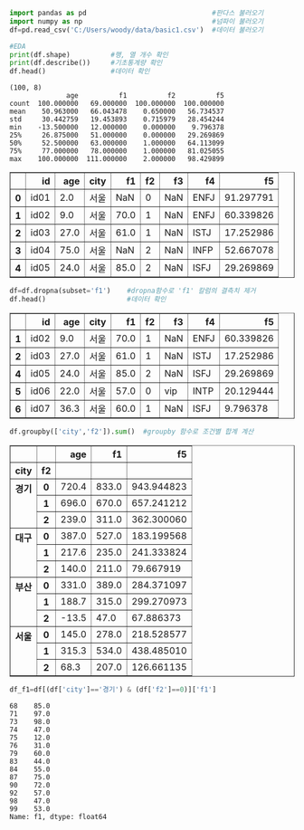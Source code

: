 ```python
import pandas as pd                               #판다스 불러오기
import numpy as np                                #넘파이 불러오기
df=pd.read_csv('C:/Users/woody/data/basic1.csv')  #데이터 불러오기
```


```python
#EDA
print(df.shape)          #행, 열 개수 확인
print(df.describe())     #기초통계량 확인
df.head()                #데이터 확인
```

    (100, 8)
                  age          f1          f2          f5
    count  100.000000   69.000000  100.000000  100.000000
    mean    50.963000   66.043478    0.650000   56.734537
    std     30.442759   19.453893    0.715979   28.454244
    min    -13.500000   12.000000    0.000000    9.796378
    25%     26.875000   51.000000    0.000000   29.269869
    50%     52.500000   63.000000    1.000000   64.113099
    75%     77.000000   78.000000    1.000000   81.025055
    max    100.000000  111.000000    2.000000   98.429899
    




<div>
<style scoped>
    .dataframe tbody tr th:only-of-type {
        vertical-align: middle;
    }

    .dataframe tbody tr th {
        vertical-align: top;
    }

    .dataframe thead th {
        text-align: right;
    }
</style>
<table border="1" class="dataframe">
  <thead>
    <tr style="text-align: right;">
      <th></th>
      <th>id</th>
      <th>age</th>
      <th>city</th>
      <th>f1</th>
      <th>f2</th>
      <th>f3</th>
      <th>f4</th>
      <th>f5</th>
    </tr>
  </thead>
  <tbody>
    <tr>
      <th>0</th>
      <td>id01</td>
      <td>2.0</td>
      <td>서울</td>
      <td>NaN</td>
      <td>0</td>
      <td>NaN</td>
      <td>ENFJ</td>
      <td>91.297791</td>
    </tr>
    <tr>
      <th>1</th>
      <td>id02</td>
      <td>9.0</td>
      <td>서울</td>
      <td>70.0</td>
      <td>1</td>
      <td>NaN</td>
      <td>ENFJ</td>
      <td>60.339826</td>
    </tr>
    <tr>
      <th>2</th>
      <td>id03</td>
      <td>27.0</td>
      <td>서울</td>
      <td>61.0</td>
      <td>1</td>
      <td>NaN</td>
      <td>ISTJ</td>
      <td>17.252986</td>
    </tr>
    <tr>
      <th>3</th>
      <td>id04</td>
      <td>75.0</td>
      <td>서울</td>
      <td>NaN</td>
      <td>2</td>
      <td>NaN</td>
      <td>INFP</td>
      <td>52.667078</td>
    </tr>
    <tr>
      <th>4</th>
      <td>id05</td>
      <td>24.0</td>
      <td>서울</td>
      <td>85.0</td>
      <td>2</td>
      <td>NaN</td>
      <td>ISFJ</td>
      <td>29.269869</td>
    </tr>
  </tbody>
</table>
</div>




```python
df=df.dropna(subset='f1')    #dropna함수로 'f1' 칼럼의 결측치 제거
df.head()                    #데이터 확인
```




<div>
<style scoped>
    .dataframe tbody tr th:only-of-type {
        vertical-align: middle;
    }

    .dataframe tbody tr th {
        vertical-align: top;
    }

    .dataframe thead th {
        text-align: right;
    }
</style>
<table border="1" class="dataframe">
  <thead>
    <tr style="text-align: right;">
      <th></th>
      <th>id</th>
      <th>age</th>
      <th>city</th>
      <th>f1</th>
      <th>f2</th>
      <th>f3</th>
      <th>f4</th>
      <th>f5</th>
    </tr>
  </thead>
  <tbody>
    <tr>
      <th>1</th>
      <td>id02</td>
      <td>9.0</td>
      <td>서울</td>
      <td>70.0</td>
      <td>1</td>
      <td>NaN</td>
      <td>ENFJ</td>
      <td>60.339826</td>
    </tr>
    <tr>
      <th>2</th>
      <td>id03</td>
      <td>27.0</td>
      <td>서울</td>
      <td>61.0</td>
      <td>1</td>
      <td>NaN</td>
      <td>ISTJ</td>
      <td>17.252986</td>
    </tr>
    <tr>
      <th>4</th>
      <td>id05</td>
      <td>24.0</td>
      <td>서울</td>
      <td>85.0</td>
      <td>2</td>
      <td>NaN</td>
      <td>ISFJ</td>
      <td>29.269869</td>
    </tr>
    <tr>
      <th>5</th>
      <td>id06</td>
      <td>22.0</td>
      <td>서울</td>
      <td>57.0</td>
      <td>0</td>
      <td>vip</td>
      <td>INTP</td>
      <td>20.129444</td>
    </tr>
    <tr>
      <th>6</th>
      <td>id07</td>
      <td>36.3</td>
      <td>서울</td>
      <td>60.0</td>
      <td>1</td>
      <td>NaN</td>
      <td>ISFJ</td>
      <td>9.796378</td>
    </tr>
  </tbody>
</table>
</div>




```python
df.groupby(['city','f2']).sum()  #groupby 함수로 조건별 합계 계산
```




<div>
<style scoped>
    .dataframe tbody tr th:only-of-type {
        vertical-align: middle;
    }

    .dataframe tbody tr th {
        vertical-align: top;
    }

    .dataframe thead th {
        text-align: right;
    }
</style>
<table border="1" class="dataframe">
  <thead>
    <tr style="text-align: right;">
      <th></th>
      <th></th>
      <th>age</th>
      <th>f1</th>
      <th>f5</th>
    </tr>
    <tr>
      <th>city</th>
      <th>f2</th>
      <th></th>
      <th></th>
      <th></th>
    </tr>
  </thead>
  <tbody>
    <tr>
      <th rowspan="3" valign="top">경기</th>
      <th>0</th>
      <td>720.4</td>
      <td>833.0</td>
      <td>943.944823</td>
    </tr>
    <tr>
      <th>1</th>
      <td>696.0</td>
      <td>670.0</td>
      <td>657.241212</td>
    </tr>
    <tr>
      <th>2</th>
      <td>239.0</td>
      <td>311.0</td>
      <td>362.300060</td>
    </tr>
    <tr>
      <th rowspan="3" valign="top">대구</th>
      <th>0</th>
      <td>387.0</td>
      <td>527.0</td>
      <td>183.199568</td>
    </tr>
    <tr>
      <th>1</th>
      <td>217.6</td>
      <td>235.0</td>
      <td>241.333824</td>
    </tr>
    <tr>
      <th>2</th>
      <td>140.0</td>
      <td>211.0</td>
      <td>79.667919</td>
    </tr>
    <tr>
      <th rowspan="3" valign="top">부산</th>
      <th>0</th>
      <td>331.0</td>
      <td>389.0</td>
      <td>284.371097</td>
    </tr>
    <tr>
      <th>1</th>
      <td>188.7</td>
      <td>315.0</td>
      <td>299.270973</td>
    </tr>
    <tr>
      <th>2</th>
      <td>-13.5</td>
      <td>47.0</td>
      <td>67.886373</td>
    </tr>
    <tr>
      <th rowspan="3" valign="top">서울</th>
      <th>0</th>
      <td>145.0</td>
      <td>278.0</td>
      <td>218.528577</td>
    </tr>
    <tr>
      <th>1</th>
      <td>315.3</td>
      <td>534.0</td>
      <td>438.485010</td>
    </tr>
    <tr>
      <th>2</th>
      <td>68.3</td>
      <td>207.0</td>
      <td>126.661135</td>
    </tr>
  </tbody>
</table>
</div>




```python
df_f1=df[(df['city']=='경기') & (df['f2']==0)]['f1']
```




    68    85.0
    71    97.0
    73    98.0
    74    47.0
    75    12.0
    76    31.0
    79    60.0
    83    44.0
    84    55.0
    87    75.0
    90    72.0
    92    57.0
    98    47.0
    99    53.0
    Name: f1, dtype: float64




```python

```
